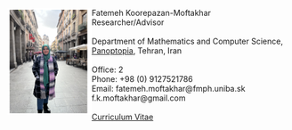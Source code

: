 	
<p>
<img SRC= "me.jpeg" ALIGN="left" style="max-width:250px;width:30%" /> 
     Fatemeh Koorepazan-Moftakhar <br/>
Researcher/Advisor <br/>
<br/>
Department of Mathematics and Computer Science, <br/>
<a href="https://panoptopia.com/">Panoptopia</a>, Tehran, Iran <br/>
<br/>
Office: 2 <br/>
Phone: +98 (0) 9127521786 <br/>
Email: fatemeh.moftakhar@fmph.uniba.sk <br/>
       f.k.moftakhar@gmail.com <br/>
	<br/>
<a href="/Fatemeh_Moftakhar_s_CV.pdf">Curriculum Vitae</a>
	<br/>
</p>
